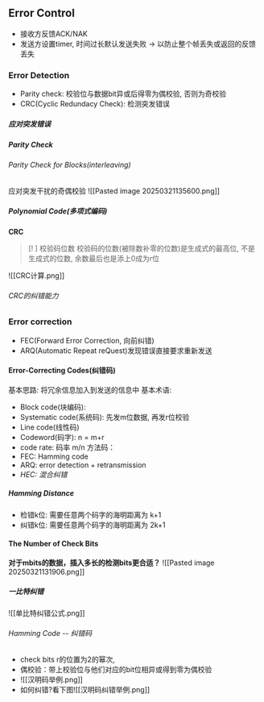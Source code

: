 ## Error Control
- 接收方反馈ACK/NAK
- 发送方设置timer, 时间过长默认发送失败 -> 以防止整个帧丢失或返回的反馈丢失
### Error Detection
- Parity check: 校验位与数据bit异或后得零为偶校验, 否则为奇校验
- CRC(Cyclic Redundacy Check): 检测突发错误
##### 应对突发错误
##### Parity Check
###### Parity Check for Blocks(interleaving)
应对突发干扰的奇偶校验
![[Pasted image 20250321135600.png]]
##### Polynomial Code(多项式编码)
**CRC**
> [! ] 校验码位数
> 校验码的位数(被除数补零的位数)是生成式的最高位, 不是生成式的位数, 余数最后也是添上0成为r位

![[CRC计算.png]]
###### CRC的纠错能力

### Error correction
- FEC(Forward Error Correction, 向前纠错)
- ARQ(Automatic Repeat reQuest)发现错误直接要求重新发送
#### Error-Correcting Codes(纠错码)
基本思路: 将冗余信息加入到发送的信息中
基本术语:
- Block code(块编码): 
- Systematic code(系统码): 先发m位数据, 再发r位校验
- Line code(线性码)
- Codeword(码字): n = m+r
- code rate: 码率 m/n
方法码：
- FEC: Hamming code
- ARQ: error detection + retransmission
- *HEC: 混合纠错*
##### Hamming Distance
- 检错k位: 需要任意两个码字的海明距离为 k+1
- 纠错k位: 需要任意两个码字的海明距离为 2k+1
#### The Number of Check Bits
**对于mbits的数据，插入多长的检测bits更合适？**
![[Pasted image 20250321131906.png]]
##### 一比特纠错
![[单比特纠错公式.png]]
###### Hamming Code -- 纠错码
- check bits r的位置为2的幂次, 
- 偶校验：带上校验位与他们对应的bit位相异或得到零为偶校验
- ![[汉明码举例.png]]
- 如何纠错?看下图![[汉明码纠错举例.png]]
